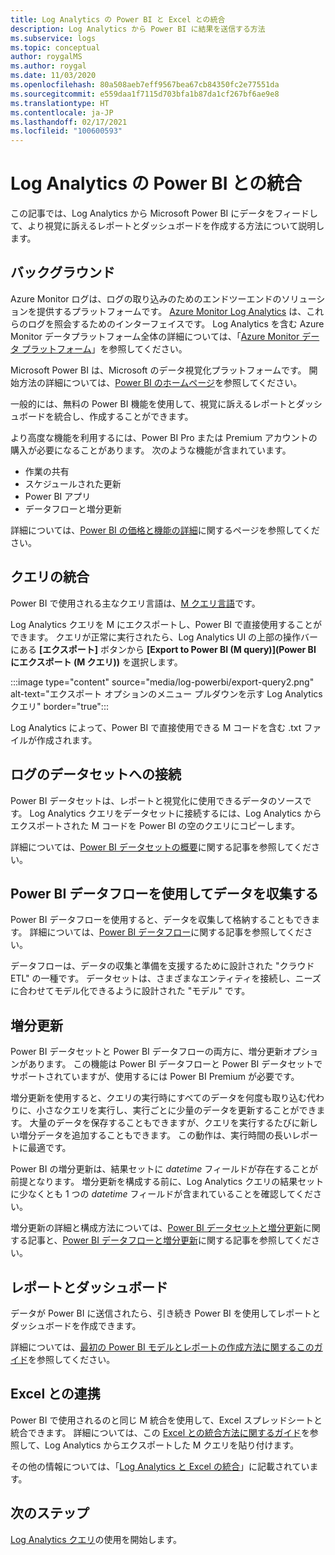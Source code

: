 ```yaml
---
title: Log Analytics の Power BI と Excel との統合
description: Log Analytics から Power BI に結果を送信する方法
ms.subservice: logs
ms.topic: conceptual
author: roygalMS
ms.author: roygal
ms.date: 11/03/2020
ms.openlocfilehash: 80a508aeb7eff9567bea67cb84350fc2e77551da
ms.sourcegitcommit: e559daa1f7115d703bfa1b87da1cf267bf6ae9e8
ms.translationtype: HT
ms.contentlocale: ja-JP
ms.lasthandoff: 02/17/2021
ms.locfileid: "100600593"
---
```

# <a name="log-analytics-integration-with-power-bi"></a>Log Analytics の Power BI との統合

この記事では、Log Analytics から Microsoft Power BI にデータをフィードして、より視覚に訴えるレポートとダッシュボードを作成する方法について説明します。 

## <a name="background"></a>バックグラウンド 

Azure Monitor ログは、ログの取り込みのためのエンドツーエンドのソリューションを提供するプラットフォームです。 [Azure Monitor Log Analytics](../platform/data-platform.md#) は、これらのログを照会するためのインターフェイスです。 Log Analytics を含む Azure Monitor データプラットフォーム全体の詳細については、「[Azure Monitor データ プラットフォーム](../platform/data-platform.md)」を参照してください。 

Microsoft Power BI は、Microsoft のデータ視覚化プラットフォームです。 開始方法の詳細については、[Power BI のホームページ](https://powerbi.microsoft.com/)を参照してください。 


一般的には、無料の Power BI 機能を使用して、視覚に訴えるレポートとダッシュボードを統合し、作成することができます。

より高度な機能を利用するには、Power BI Pro または Premium アカウントの購入が必要になることがあります。 次のような機能が含まれています。 
 - 作業の共有 
 - スケジュールされた更新
 - Power BI アプリ 
 - データフローと増分更新 

詳細については、[Power BI の価格と機能の詳細](https://powerbi.microsoft.com/pricing/)に関するページを参照してください。 

## <a name="integrating-queries"></a>クエリの統合  

Power BI で使用される主なクエリ言語は、[M クエリ言語](/powerquery-m/power-query-m-language-specification/)です。 

Log Analytics クエリを M にエクスポートし、Power BI で直接使用することができます。 クエリが正常に実行されたら、Log Analytics UI の上部の操作バーにある **[エクスポート]** ボタンから **[Export to Power BI (M query)]\(Power BI にエクスポート (M クエリ)\)** を選択します。


:::image type="content" source="media/log-powerbi/export-query2.png" alt-text="エクスポート オプションのメニュー プルダウンを示す Log Analytics クエリ" border="true":::

Log Analytics によって、Power BI で直接使用できる M コードを含む .txt ファイルが作成されます。

## <a name="connecting-your-logs-to-a-dataset"></a>ログのデータセットへの接続 

Power BI データセットは、レポートと視覚化に使用できるデータのソースです。 Log Analytics クエリをデータセットに接続するには、Log Analytics からエクスポートされた M コードを Power BI の空のクエリにコピーします。 

詳細については、[Power BI データセットの概要](/power-bi/service-datasets-understand/)に関する記事を参照してください。 

## <a name="collect-data-with-power-bi-dataflows"></a>Power BI データフローを使用してデータを収集する 

Power BI データフローを使用すると、データを収集して格納することもできます。 詳細については、[Power BI データフロー](/power-bi/service-dataflows-overview)に関する記事を参照してください。

データフローは、データの収集と準備を支援するために設計された "クラウド ETL" の一種です。 データセットは、さまざまなエンティティを接続し、ニーズに合わせてモデル化できるように設計された "モデル" です。

## <a name="incremental-refresh"></a>増分更新 

Power BI データセットと Power BI データフローの両方に、増分更新オプションがあります。 この機能は Power BI データフローと Power BI データセットでサポートされていますが、使用するには Power BI Premium が必要です。  


増分更新を使用すると、クエリの実行時にすべてのデータを何度も取り込む代わりに、小さなクエリを実行し、実行ごとに少量のデータを更新することができます。 大量のデータを保存することもできますが、クエリを実行するたびに新しい増分データを追加することもできます。 この動作は、実行時間の長いレポートに最適です。

Power BI の増分更新は、結果セットに *datetime* フィールドが存在することが前提となります。 増分更新を構成する前に、Log Analytics クエリの結果セットに少なくとも 1 つの *datetime* フィールドが含まれていることを確認してください。 

増分更新の詳細と構成方法については、[Power BI データセットと増分更新](/power-bi/service-premium-incremental-refresh)に関する記事と、[Power BI データフローと増分更新](/power-bi/service-dataflows-incremental-refresh)に関する記事を参照してください。

## <a name="reports-and-dashboards"></a>レポートとダッシュボード

データが Power BI に送信されたら、引き続き Power BI を使用してレポートとダッシュボードを作成できます。

詳細については、[最初の Power BI モデルとレポートの作成方法に関するこのガイド](/learn/modules/build-your-first-power-bi-report/)を参照してください。  

## <a name="excel-integration"></a>Excel との連携

Power BI で使用されるのと同じ M 統合を使用して、Excel スプレッドシートと統合できます。 詳細については、この [Excel との統合方法に関するガイド](https://support.microsoft.com/office/import-data-from-external-data-sources-power-query-be4330b3-5356-486c-a168-b68e9e616f5a)を参照して、Log Analytics からエクスポートした M クエリを貼り付けます。

その他の情報については、「[Log Analytics と Excel の統合](log-excel.md)」に記載されています。

## <a name="next-steps"></a>次のステップ

[Log Analytics クエリ](../log-query/log-query-overview.md)の使用を開始します。
